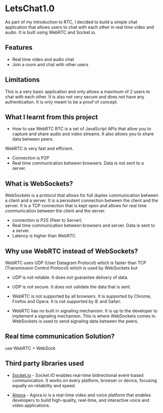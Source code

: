 # LetsChat1.0

As part of my introduction to RTC, I decided to build a simple chat application that allows users to chat with each other in real time video and audio. It is built using WebRTC and Socket.io.


## Features

* Real time video and audio chat
* Join a room and chat with other users

## Limitations
This is a very basic application and only allows a maximum of 2 users to chat with each other. It is also not very secure and does not have any authentication. It is only meant to be a proof of concept.

## What I learnt from this project

* How to use WebRTC
RTC is a set of JavaScript APIs that allow you to capture and share audio and video streams. It also allows you to share data between peers. 

WebRTC is very fast and efficient.
- Connection is P2P	
- Real time communication between browsers. Data is not sent to a server.

## What is WebSockets?

WebSockets is a protocol that allows for full duplex communication between a client and a server. It is a persistent connection between the client and the server. It is a TCP connection that is kept open and allows for real time communication between the client and the server.

- connection is P2S (Peer to Server)
- Real time communication between browsers and server. Data is sent to a server.
- Latency is higher than WebRTC

## Why use WebRTC instead of WebSockets?
WebRTC uses UDP (User Datagram Protocol) which is faster than TCP (Transmission Control Protocol) which is used by WebSockets but 

- UDP is not reliable. It does not guarantee delivery of data.
- UDP is not secure. It does not validate the data that is sent.
- WebRTC is not supported by all browsers. It is supported by Chrome, Firefox and Opera. It is not supported by IE and Safari.

- WebRTC has no built in signaling mechanism. It is up to the developer to implement a signaling mechanism. This is where WebSockets comes in. WebSockets is used to send signaling data between the peers.

## Real time communication Solution?
use WebRTC + WebSock

## Third party libraries used

* [Socket.io](https://socket.io/) - Socket.IO enables real-time bidirectional event-based communication. It works on every platform, browser or device, focusing equally on reliability and speed.

* [Algora](https://www.agora.io/en/) - Agora.io is a real-time video and voice platform that enables developers to build high-quality, real-time, and interactive voice and video applications.